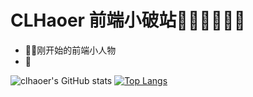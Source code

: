 # CLHaoer 前端小破站🐱‍🏍🐱‍🏍🐱‍🏍

- 👨‍💻刚开始的前端小人物
- 🎈

![clhaoer's GitHub stats](https://github-readme-stats.vercel.app/api?username=clhaoer&show_icons=true&theme=transparent&locale=cn)
[![Top Langs](https://github-readme-stats.vercel.app/api/top-langs/?username=clhaoer&layout=compact&locale=cn)](https://github.com/clhaoer/github-readme-stats)